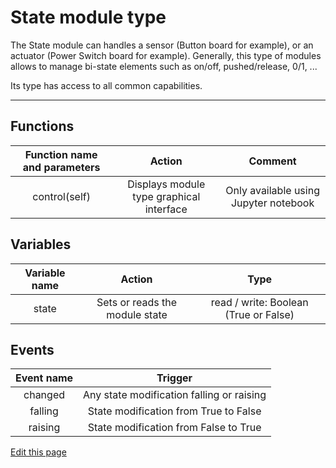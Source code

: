 # State module type

The State module can handles a sensor (Button board for example), or an actuator (Power Switch board for example). Generally, this type of modules allows to manage bi-state elements such as on/off, pushed/release, 0/1, ...

Its type has access to all common capabilities.

----

## Functions

| **Function name and parameters** | **Action** | **Comment** |
|:---:|:---:|:---:|
| control(self) | Displays module type graphical interface | Only available using Jupyter notebook |

## Variables

| **Variable name** | **Action** | **Type** |
|:---:|:---:|:---:|
| state | Sets or reads the module state | read / write: Boolean (True or False) |

## Events

| **Event name** | **Trigger** |
|:---:|:---:|
| changed | Any state modification falling or raising |
| falling | State modification from True to False |
| raising | State modification from False to True |

<div class="cust_edit_page"><a href="https://github.com/Luos-io/doc/src/_pages/high/modules_list/state.md">Edit this page</a></div>

